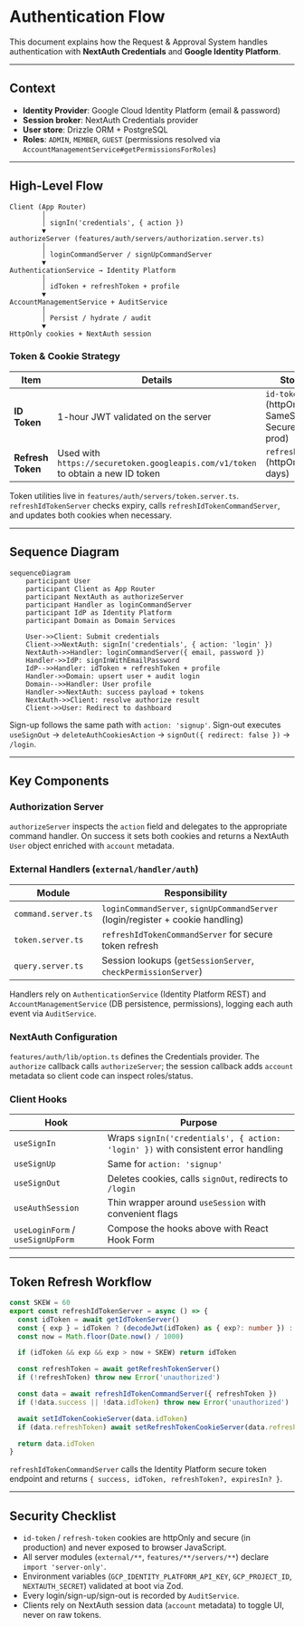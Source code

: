 # Authentication Flow

This document explains how the Request & Approval System handles authentication with **NextAuth Credentials** and **Google Identity Platform**.

---

## Context

- **Identity Provider**: Google Cloud Identity Platform (email & password)
- **Session broker**: NextAuth Credentials provider
- **User store**: Drizzle ORM + PostgreSQL
- **Roles**: `ADMIN`, `MEMBER`, `GUEST` (permissions resolved via `AccountManagementService#getPermissionsForRoles`)

---

## High-Level Flow

```
Client (App Router)
        │
        │ signIn('credentials', { action })
        ▼
authorizeServer (features/auth/servers/authorization.server.ts)
        │
        │ loginCommandServer / signUpCommandServer
        ▼
AuthenticationService → Identity Platform
        │
        │ idToken + refreshToken + profile
        ▼
AccountManagementService + AuditService
        │
        │ Persist / hydrate / audit
        ▼
HttpOnly cookies + NextAuth session
```

### Token & Cookie Strategy

| Item | Details | Storage |
|------|---------|---------|
| **ID Token** | 1-hour JWT validated on the server | `id-token` (httpOnly, SameSite=Lax, Secure in prod) |
| **Refresh Token** | Used with `https://securetoken.googleapis.com/v1/token` to obtain a new ID token | `refresh-token` (httpOnly, 30 days) |

Token utilities live in `features/auth/servers/token.server.ts`. `refreshIdTokenServer` checks expiry, calls `refreshIdTokenCommandServer`, and updates both cookies when necessary.

---

## Sequence Diagram

```mermaid
sequenceDiagram
    participant User
    participant Client as App Router
    participant NextAuth as authorizeServer
    participant Handler as loginCommandServer
    participant IdP as Identity Platform
    participant Domain as Domain Services

    User->>Client: Submit credentials
    Client->>NextAuth: signIn('credentials', { action: 'login' })
    NextAuth->>Handler: loginCommandServer({ email, password })
    Handler->>IdP: signInWithEmailPassword
    IdP-->>Handler: idToken + refreshToken + profile
    Handler->>Domain: upsert user + audit login
    Domain-->>Handler: User profile
    Handler->>NextAuth: success payload + tokens
    NextAuth->>Client: resolve authorize result
    Client->>User: Redirect to dashboard
```

Sign-up follows the same path with `action: 'signup'`. Sign-out executes `useSignOut` → `deleteAuthCookiesAction` → `signOut({ redirect: false })` → `/login`.

---

## Key Components

### Authorization Server

`authorizeServer` inspects the `action` field and delegates to the appropriate command handler. On success it sets both cookies and returns a NextAuth `User` object enriched with `account` metadata.

### External Handlers (`external/handler/auth`)

| Module | Responsibility |
|--------|----------------|
| `command.server.ts` | `loginCommandServer`, `signUpCommandServer` (login/register + cookie handling) |
| `token.server.ts` | `refreshIdTokenCommandServer` for secure token refresh |
| `query.server.ts` | Session lookups (`getSessionServer`, `checkPermissionServer`) |

Handlers rely on `AuthenticationService` (Identity Platform REST) and `AccountManagementService` (DB persistence, permissions), logging each auth event via `AuditService`.

### NextAuth Configuration

`features/auth/lib/option.ts` defines the Credentials provider. The `authorize` callback calls `authorizeServer`; the session callback adds `account` metadata so client code can inspect roles/status.

### Client Hooks

| Hook | Purpose |
|------|---------|
| `useSignIn` | Wraps `signIn('credentials', { action: 'login' })` with consistent error handling |
| `useSignUp` | Same for `action: 'signup'` |
| `useSignOut` | Deletes cookies, calls `signOut`, redirects to `/login` |
| `useAuthSession` | Thin wrapper around `useSession` with convenient flags |
| `useLoginForm` / `useSignUpForm` | Compose the hooks above with React Hook Form |

---

## Token Refresh Workflow

```ts
const SKEW = 60
export const refreshIdTokenServer = async () => {
  const idToken = await getIdTokenServer()
  const { exp } = idToken ? (decodeJwt(idToken) as { exp?: number }) : {}
  const now = Math.floor(Date.now() / 1000)

  if (idToken && exp && exp > now + SKEW) return idToken

  const refreshToken = await getRefreshTokenServer()
  if (!refreshToken) throw new Error('unauthorized')

  const data = await refreshIdTokenCommandServer({ refreshToken })
  if (!data.success || !data.idToken) throw new Error('unauthorized')

  await setIdTokenCookieServer(data.idToken)
  if (data.refreshToken) await setRefreshTokenCookieServer(data.refreshToken)

  return data.idToken
}
```

`refreshIdTokenCommandServer` calls the Identity Platform secure token endpoint and returns `{ success, idToken, refreshToken?, expiresIn? }`.

---

## Security Checklist

- `id-token` / `refresh-token` cookies are httpOnly and secure (in production) and never exposed to browser JavaScript.
- All server modules (`external/**`, `features/**/servers/**`) declare `import 'server-only'`.
- Environment variables (`GCP_IDENTITY_PLATFORM_API_KEY`, `GCP_PROJECT_ID`, `NEXTAUTH_SECRET`) validated at boot via Zod.
- Every login/sign-up/sign-out is recorded by `AuditService`.
- Clients rely on NextAuth session data (`account` metadata) to toggle UI, never on raw tokens.
